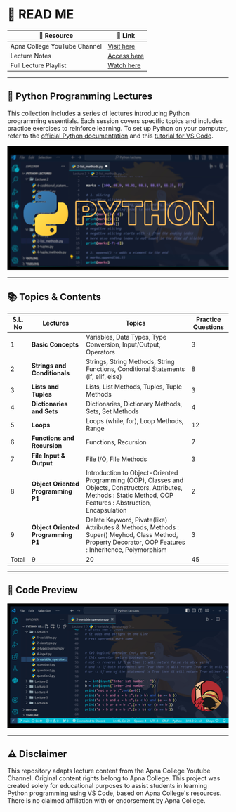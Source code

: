 # 📖 READ ME

| 📂 Resource  | 🔗 Link |
|--------------|---------|
| Apna College YouTube Channel | [Visit here](https://www.youtube.com/@ApnaCollegeOfficial) |
| Lecture Notes | [Access here](https://drive.google.com/drive/folders/1LahwPSc6f9nkxBiRrz6LFUzkrg-Kzvov?usp=sharing) |
| Full Lecture Playlist | [Watch here](https://youtube.com/playlist?list=PLGjplNEQ1it8-0CmoljS5yeV-GlKSUEt0&si=Q4f6_RguRBNUCHn-) |

---

## 🐍 Python Programming Lectures

This collection includes a series of lectures introducing Python programming essentials. Each session covers specific topics and includes practice exercises to reinforce learning. To set up Python on your computer, refer to the [official Python documentation](https://docs.python.org/3/) and this [tutorial for VS Code](https://code.visualstudio.com/docs/python/python-tutorial).

![Python Logo](https://github.com/rishizip/python-lectures/blob/16def3fe01c5fc62ad2f2c2c6336c628534dbd60/PYTHON%202.0.png)

---

## 📚 Topics & Contents

  | S.L. No | Lectures   | Topics                                    | Practice Questions |
|-----|-----------|------------------------------------------|--------------------|
| 1 | **Basic Concepts** | Variables, Data Types, Type Conversion, Input/Output, Operators | 3 |
| 2 | **Strings and Conditionals** | Strings, String Methods, String Functions, Conditional Statements (if, elif, else) | 8 |
| 3 | **Lists and Tuples** | Lists, List Methods, Tuples, Tuple Methods | 3 |
| 4 | **Dictionaries and Sets** | Dictionaries, Dictionary Methods, Sets, Set Methods | 4 |
| 5 | **Loops** | Loops (while, for), Loop Methods, Range | 12 |
| 6 | **Functions and Recursion** | Functions, Recursion | 7 |
| 7 | **File Input & Output** | File I/O, File Methods | 3 |
| 8 | **Object Oriented Programming P1** | Introduction to Object-Oriented Programming (OOP), Classes and Objects, Constructors, Attributes, Methods : Static Method, OOP Features : Abstruction, Encapsulation | 2 |
| 9 | **Object Oriented Programming P1** | Delete Keyword, Pivate(like) Attributes & Methods, Methods : Super() Meyhod, Class Method, Property Decorator, OOP Features : Inheritence, Polymorphism | 3 |
| Total | 9 | 20 | 45 |

---

## 👀 Code Preview

![Code Snippet Preview](https://github.com/rishizip/python-lectures/blob/b69cf6aaa1189615b2723ed16a26a97285ec9891/Untitled%20design.png)

---

## ⚠️ Disclaimer

This repository adapts lecture content from the Apna College Youtube Channel. Original content rights belong to Apna College. This project was created solely for educational purposes to assist students in learning Python programming using VS Code, based on Apna College's resources. There is no claimed affiliation with or endorsement by Apna College.
